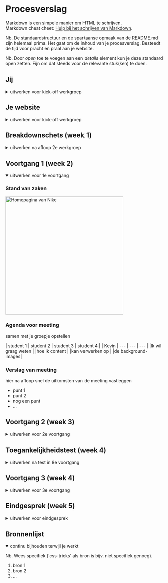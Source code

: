 # Procesverslag
Markdown is een simpele manier om HTML te schrijven.  
Markdown cheat cheet: [Hulp bij het schrijven van Markdown](https://github.com/adam-p/markdown-here/wiki/Markdown-Cheatsheet).

Nb. De standaardstructuur en de spartaanse opmaak van de README.md zijn helemaal prima. Het gaat om de inhoud van je procesverslag. Besteedt de tijd voor pracht en praal aan je website.

Nb. Door *open* toe te voegen aan een *details* element kun je deze standaard open zetten. Fijn om dat steeds voor de relevante stuk(ken) te doen.





## Jij


<details>
<summary>uitwerken voor kick-off werkgroep</summary>
### Auteur:
Kevin Speek
 
 
#### Je startniveau:
Ik denk zelf dat ik op de rode piste zit, omdat ik code ook weer niet onwijs lastig vind (de basis dan). Het is ook niet zo dat ik er onwijs goed in ben, maar als eenmaal bepaalde dingen lukken dan is het natuurlijk tof. 
 
 
#### Je focus:
Ik ga mezelf focussen op zowel responsive als de surface. Ik wil dat mijn website sowieso bruikbaar is op een telefoon en laptop. 
</details>


## Je website
<details>
<summary>uitwerken voor kick-off werkgroep</summary>
### Je opdracht:
https://www.nike.com/nl/

#### Screenshot(s) van de eerste pagina (small screen): 
hier de naam van de pagina  
Homepagina Nike 
<img src="images/Nike_home.jpeg" width="375px" alt="Homepagina van Nike">

#### Screenshot(s) van de tweede pagina (small screen):
hier de naam van de pagina  
Bestelpagina Nike
<img src="images/Nike_bestellingen.jpeg" width="375px" alt="Bestellingen pagina van Nike">

</details>


## Breakdownschets (week 1)

<details>
<summary>uitwerken na afloop 2e werkgroep</summary>

### de hele pagina: 
<img src="images/Nike_volledig_breakdown.png" width="375px" alt="Volledige breakdown Nike pagina.">

### dynamisch deel (bijv menu): 
<img src="images/Nike_menu_breakdown.png" width="375px" alt="Slider van aanbiedingen">


</details>




## Voortgang 1 (week 2)

<details open>
<summary>uitwerken voor 1e voortgang</summary>

### Stand van zaken
<img src="images/nike_pagina_screenshot.png" width="375px" alt="Homepagina van Nike">


### Agenda voor meeting
samen met je groepje opstellen

| student 1          | student 2          | student 3    | student 4        |
| Kevin              | ---                | ---          | ---              |
|Ik wil graag weten  |
|hoe ik content      |
|kan verwerken op    |
|de background-images|



### Verslag van meeting
hier na afloop snel de uitkomsten van de meeting vastleggen

- punt 1
- punt 2
- nog een punt
- ...

</details>





## Voortgang 2 (week 3)

<details>
<summary>uitwerken voor 2e voortgang</summary>

### Stand van zaken
Het maken van het hamburger menu verliep goed. De website responsive maken is wel nog een hele klus en daar zou ik eigenlijk nog meer over moeten leren. 
 
 <img src="images/screenshot_hamburger.png" width="375px" alt="breakdown van nog een dynamisch deel">
 
 

### Agenda voor meeting
samen met je groepje opstellen

| student 1              | student 2          | student 3    | student 4        |
 Graag meekijken 
 naar het responsive
 maken van de website.
 
 - sections schalen niet mee 
 - nieuwe afbeelding bij 
 desktop breakpoint
 
 Scroll over doet het niet.
 
 


### Verslag van meeting
hier na afloop snel de uitkomsten van de meeting vastleggen

- Er is aan mij uitgelegd hoe je van afbeelding kan verwisselen bij een breakpoint. Dit doe je met een background-image. Ik heb dit toegepast op mijn website.
- punt 2
- nog een punt
- ...

</details>





## Toegankelijkheidstest (week 4)

<details>
<summary>uitwerken na test in 8e voortgang</summary>

### Bevindingen
Lijst met je bevindingen die in de test naar voren kwamen:
 - Er kan overal gekomen wordem d.m.v. tab, maar als je tabt aan het begin van de website en je opent het hamburger menu niet, dan tabt hij door het hamburger menu    i.p.v. gelijk naar de content. 
 - Hamburger menu klapt niet automatisch dicht als je aan het einde van de hamburger menu door tabt. 
 
 - Blur is moeilijk zichtbaar.
 - Met de vlekken bril was de content goed te zien.
 - De website is goed te gebruiken voor iemand met concentratieproblemen 
 - De webiste is goed te gebruiken voor mensen met een slechte motoriek
 - De website wordt goed gelezen door de screenreader
 
**#### Tab naar de content.**
Hier korte omschrijving (met indien nodig een afbeelding)

Dit probleem kan ik oplossen door een a-element te maken die je direct naar de content brengt.

**#### Hamburger klapt niet automatisch dicht aan het einde van het menu als je door tabt.** 
 
Het menu moet weten dat als er naar de content wordt door getabt, dat het automatisch moet sluiten. Hoe je dat kan regelen weet ik niet precies.

#### Blur is moeilijk leesbaar
Hier korte omschrijving (met indien nodig een afbeelding)

Hier een omschrijving van hoe het opgelost kan worden (met indien nodig een afbeelding)


#### Titel nog een bevinding. 
Hier korte omschrijving (met indien nodig een afbeelding)

Hier een omschrijving van hoe het opgelost kan worden (met indien nodig een afbeelding)

</details>





## Voortgang 3 (week 4)

<details>
<summary>uitwerken voor 3e voortgang</summary>

### Stand van zaken
hier dit ging goed & dit was lastig (neem ook screenshots op van delen van je website en code)



### Agenda voor meeting
samen met je groepje opstellen

| student 1      | student 2          | student 3    | student 4        |
| ---            | ---                | ---          | ---              |
| dit bespreken  | en dit             | en ik dit    | en dan ik dat    |
| en dat ook nog | dit als er tijd is | nog een punt | dit wil ik zeker |
| ...            | ...                | ...          | ...              |


### Verslag van meeting
hier na afloop snel de uitkomsten van de meeting vastleggen

- punt 1
- punt 2
- nog een punt
- ...

</details>





## Eindgesprek (week 5)

<details>
<summary>uitwerken voor eindgesprek</summary>

### Stand van zaken
hier dit ging goed & dit was lastig (neem ook screenshots op van delen van je website en code)

### Screenshot(s)

hier screenshot(s) van je eindresultaat

</details>





## Bronnenlijst

<details open>
<summary>continu bijhouden terwijl je werkt</summary>

Nb. Wees specifiek ('css-tricks' als bron is bijv. niet specifiek genoeg).

1. bron 1
2. bron 2
3. ...

</details>
